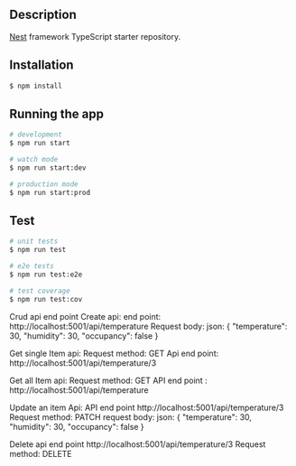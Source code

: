 

## Description

[Nest](https://github.com/nestjs/nest) framework TypeScript starter repository.

## Installation

```bash
$ npm install
```

## Running the app

```bash
# development
$ npm run start

# watch mode
$ npm run start:dev

# production mode
$ npm run start:prod
```

## Test

```bash
# unit tests
$ npm run test

# e2e tests
$ npm run test:e2e

# test coverage
$ npm run test:cov
```

Crud api end point 
Create api: 
end point: http://localhost:5001/api/temperature
Request body: 
json: {
    "temperature": 30,
    "humidity": 30,
    "occupancy": false
}

Get single Item api: 
Request method: GET
Api end point:  http://localhost:5001/api/temperature/3

Get all Item api: 
Request method: GET
API end point : http://localhost:5001/api/temperature

Update an item Api: 
API end point http://localhost:5001/api/temperature/3
Request method: PATCH
request body:
json: {
    "temperature": 30,
    "humidity": 30,
    "occupancy": false
}

Delete api end point http://localhost:5001/api/temperature/3
Request method: DELETE
